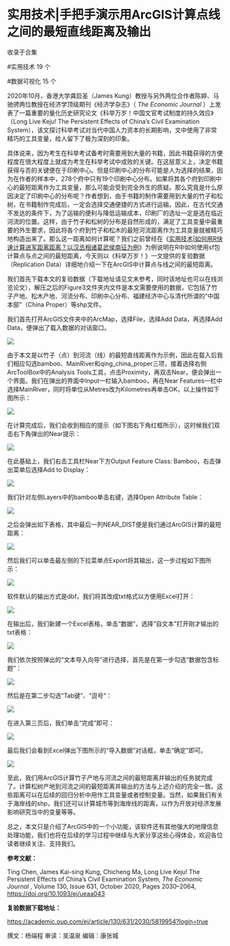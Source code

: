 # 实用技术|手把手演示用ArcGIS计算点线之间的最短直线距离及输出


收录于合集

#实用技术 19 个

#数据可视化 15 个

2020年10月，香港大学龚启圣（James Kung）教授与另外两位合作者陈婷、马驰骋两位教授在经济学顶级期刊《经济学杂志》（ _The Economic
Journal_ ）上发表了一篇重要的量化历史研究论文《科举万岁！中国文官考试制度的持久效应》（Long Live Keju! The Persistent
Effects of China’s Civil Examination
System），该文探讨科举考试对当代中国人力资本的长期影响，文中使用了非常精巧的工具变量，给人留下了极为深刻的印象。

  

具体说来，因为考生在科举考试备考时需要用到大量的书籍，因此书籍获得的方便程度在很大程度上就成为考生在科举考试中成败的关键。在这层意义上，决定书籍获得与否的关键便在于印刷中心。但是印刷中心的分布可能是人为选择的结果，因为在作者的样本中，278个府中只有19个印刷中心分布。如果将其各个府到印刷中心的最短距离作为工具变量，那么可能会受到完全外生的质疑。那么究竟是什么原因决定了印刷中心的分布呢？作者想到，由于书籍的制作需要用到大量的竹子和松树，在书籍制作完成后，一定会选择交通便捷的方式进行运输。因此，在古代交通不发达的条件下，为了运输的便利与降低运输成本，印刷厂的选址一定是选在临近河流的位置。这样，由于竹子和松树的分布是自然形成的，满足了工具变量中最重要的外生要求，因此将各个府到竹子和松木的最短河流距离作为工具变量就被精巧地构造出来了。那么这一距离如何计算呢？我们之前曾经在《[实用技术|如何用R快速计算进军距离距离？以汉丞相诸葛武侯南征为例](http://mp.weixin.qq.com/s?__biz=MzI5ODY0MTQ1OA==&mid=2247490392&idx=1&sn=e2989921177e5dcaa10db7abe666f4c8&chksm=eca3ea05dbd46313d83742ac916c3e7ad91d1871ca3a484e063ea85ebae35cd9ee0aa7ae37d8&scene=21#wechat_redirect)》为例说明在R中如何使用sf包计算点与点之间的最短距离，今天则以《科举万岁！》一文提供的复验数据（Replication
Data）详细地介绍一下在ArcGIS中计算点与线之间的最短距离。

  

我们首先下载本文的复验数据（下载地址请见文末参考，同时该地址也可以在线浏览论文），解压之后的Figure3文件夹内文件是本文需要使用的数据，它包括了竹子产地、松木产地、河流分布、印刷中心分布、福建经济中心与清代所谓的“中国本部”（China
Proper）等shp文件。

  

我们首先打开ArcGIS文件夹中的ArcMap，选择File，选择Add Data，再选择Add Data，便弹出了载入数据的对话窗口。

![](/images/63/2.png)

由于本文是以竹子（点）到河流（线）的最短直线距离作为示例，因此在载入后我们相应勾选bamboo、MainRiver和qing_china_proper三项，接着选择右侧ArcToolBox中的Analysis
Tools工具，点击Proximity，再双击Near，便会弹出一个界面。我们在弹出的界面中Input一栏输入bamboo，再在Near
Features一栏中选择MainRiver，同时将单位从Metres改为Kilometres再单击OK，以上操作如下图所示：

![](/images/63/3.png)

在计算完成后，我们会收到相应的提示（如下图右下角红框所示），这时候我们双击右下角弹出的Near提示：

![](/images/63/4.jpeg)

在此基础上，我们右击工具栏Near下方Output Feature Class: Bamboo，右击弹出菜单后选择Add to Display：

![](/images/63/5.jpeg)

我们针对左侧Layers中的bamboo单击右键，选择Open Attribute Table：

![](/images/63/6.jpeg)

之后会弹出如下表格，其中最后一列NEAR_DIST便是我们通过ArcGIS计算的最短距离：

![](/images/63/7.png)

然后我们可以单击最左侧的下拉菜单点Export将其输出，这一步过程如下图所示：

![](/images/63/8.png)

软件默认的输出方式是dbf，我们将其改成txt格式以方便用Excel打开：  

![](/images/63/9.png)

在输出后，我们新建一个Excel表格，单击“数据”，选择“自文本”打开刚才输出的txt表格：

![](/images/63/10.png)

我们依次按照弹出的“文本导入向导”进行选择，首先是在第一步勾选“数据包含标题”：

![](/images/63/11.png)

然后是在第二步勾选“Tab键”、“逗号”：

![](/images/63/12.png)

在进入第三页后，我们单击“完成”即可：

![](/images/63/13.png)

最后我们会看到Excel弹出下图所示的“导入数据”对话框，单击“确定”即可。

![](/images/63/14.png)

至此，我们用ArcGIS计算竹子产地与河流之间的最短距离并输出的任务就完成了。计算松树产地到河流之间的最短距离并输出的方法与上述介绍的完全一致。这些距离可以在后续的回归分析中用作工具变量或者控制变量。当然，如果我们有关于海岸线的shp，我们还可以计算城市等到海岸线的距离，以作为开放对经济发展影响研究当中的变量等等。

  

总之，本文只是介绍了ArcGIS中的一个小功能，该软件还有其他强大的地理信息处理功能，我们也将在后续的学习过程中继续与大家分享这些心得体会，欢迎各位读者继续关注、支持我们。

  

 **参考文献：**

Ting Chen, James Kai-sing Kung, Chicheng Ma, Long Live Keju! The Persistent
Effects of China’s Civil Examination System, _The Economic Journal_ , Volume
130, Issue 631, October 2020, Pages 2030–2064,
https://doi.org/10.1093/ej/ueaa043

  

 **复验数据下载地址：**

https://academic.oup.com/ej/article/130/631/2030/5819954?login=true  

撰文：杨端程 审读：吴温泉 编辑：康张城  

